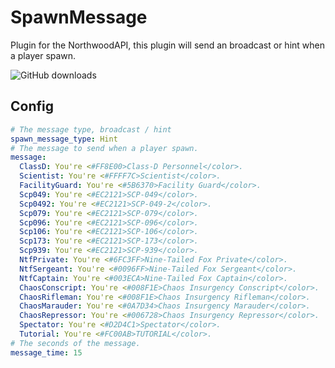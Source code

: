 # SpawnMessage
Plugin for the NorthwoodAPI, this plugin will send an broadcast or hint when a player spawn.

![GitHub downloads](https://flat.badgen.net/github/assets-dl/Bay62/SpawnMessage)

## Config
```yml
# The message type, broadcast / hint
spawn_message_type: Hint
# The message to send when a player spawn.
message:
  ClassD: You're <#FF8E00>Class-D Personnel</color>.
  Scientist: You're <#FFFF7C>Scientist</color>.
  FacilityGuard: You're <#5B6370>Facility Guard</color>.
  Scp049: You're <#EC2121>SCP-049</color>.
  Scp0492: You're <#EC2121>SCP-049-2</color>.
  Scp079: You're <#EC2121>SCP-079</color>.
  Scp096: You're <#EC2121>SCP-096</color>.
  Scp106: You're <#EC2121>SCP-106</color>.
  Scp173: You're <#EC2121>SCP-173</color>.
  Scp939: You're <#EC2121>SCP-939</color>.
  NtfPrivate: You're <#6FC3FF>Nine-Tailed Fox Private</color>.
  NtfSergeant: You're <#0096FF>Nine-Tailed Fox Sergeant</color>.
  NtfCaptain: You're <#003ECA>Nine-Tailed Fox Captain</color>.
  ChaosConscript: You're <#008F1E>Chaos Insurgency Conscript</color>.
  ChaosRifleman: You're <#008F1E>Chaos Insurgency Rifleman</color>.
  ChaosMarauder: You're <#0A7D34>Chaos Insurgency Marauder</color>.
  ChaosRepressor: You're <#006728>Chaos Insurgency Repressor</color>.
  Spectator: You're <#D2D4C1>Spectator</color>.
  Tutorial: You're <#FC00AB>TUTORIAL</color>.
# The seconds of the message.
message_time: 15
```
